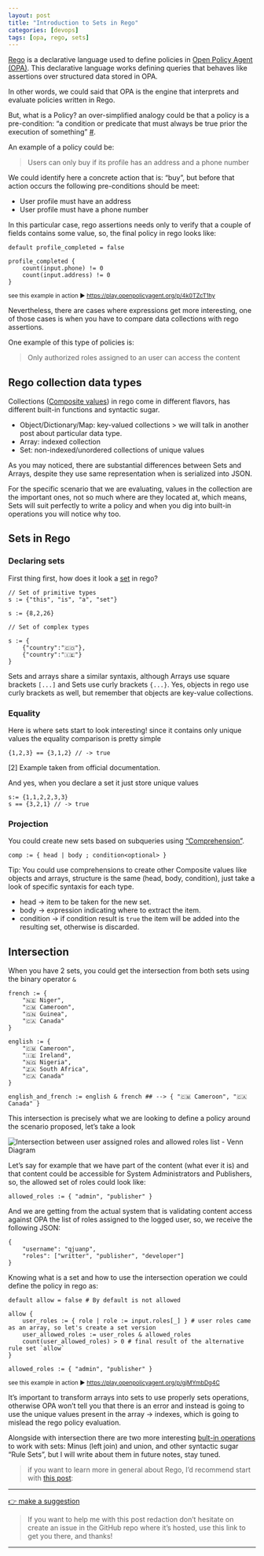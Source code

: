 ```yaml
---
layout: post
title: "Introduction to Sets in Rego"
categories: [devops]
tags: [opa, rego, sets]
---
```


[Rego](https://www.openpolicyagent.org/docs/latest/#rego "Rego") is a declarative language used to define policies in [Open Policy Agent (OPA)](https://www.openpolicyagent.org/ "Open Policy Agent"). This declarative language works defining queries that behaves like assertions over structured data stored in OPA.

In other words, we could said that OPA is the engine that interprets and evaluate policies written in Rego.

But, what is a Policy? an over-simplified analogy could be that a policy is a pre-condition: “a condition or predicate that must always be true prior the execution of something” [#](https://en.wikipedia.org/wiki/Precondition "Precondition").

An example of a policy could be:

> Users can only buy if its profile has an address and a phone number

We could identify here a concrete action that is: “buy”, but before that action occurs the following pre-conditions should be meet:

- User profile must have an address
- User profile must have a phone number

In this particular case, rego assertions needs only to verify that a couple of fields contains some value, so, the final policy in rego looks like:

```
default profile_completed = false

profile_completed {
    count(input.phone) != 0
    count(input.address) != 0
}

```

<sup>see this example in action ▶️ <a href="https://play.openpolicyagent.org/p/4k0TZcT1hy">https://play.openpolicyagent.org/p/4k0TZcT1hy</a></sup>

Nevertheless, there are cases where expressions get more interesting, one of those cases is when you have to compare data collections with rego assertions.

One example of this type of policies is:

> Only authorized roles assigned to an user can access the content

## Rego collection data types

Collections ([Composite values](https://www.openpolicyagent.org/docs/latest/policy-language/#composite-values "Composite Values")) in rego come in different flavors, has different built-in functions and syntactic sugar.

- Object/Dictionary/Map: key-valued collections > we will talk in another post about particular data type.
- Array: indexed collection
- Set: non-indexed/unordered collections of unique values

As you may noticed, there are substantial differences between Sets and Arrays, despite they use same representation when is serialized into JSON.

For the specific scenario that we are evaluating, values in the collection are the important ones, not so much where are they located at, which means, Sets will suit perfectly to write a policy and when you dig into built-in operations you will notice why too.

## Sets in Rego

### Declaring sets

First thing first, how does it look a [set](https://www.openpolicyagent.org/docs/latest/policy-language/#sets "Policy Language → Composite Values → Sets") in rego?

```
// Set of primitive types
s := {"this", "is", "a", "set"}

s := {8,2,26}

// Set of complex types

s := {
	{"country":"🇨🇴"},
	{"country":"🇮🇪"}
}

```

Sets and arrays share a similar syntaxis, although Arrays use square brackets `[...]` and Sets use curly brackets `{...}`. Yes, objects in rego use curly brackets as well, but remember that objects are key-value collections.

### Equality

Here is where sets start to look interesting! since it contains only unique values the equality comparison is pretty simple

```
{1,2,3} == {3,1,2} // -> true

```

[2] Example taken from official documentation.

And yes, when you declare a set it just store unique values

```
s:= {1,1,2,2,3,3}
s == {3,2,1} // -> true

```

### Projection

You could create new sets based on subqueries using [“Comprehension”](https://www.openpolicyagent.org/docs/latest/policy-language/#set-comprehensions "Policy Language → Comprehensions → Set Comprehension").

```
comp := { head | body ; condition<optional> } 

```

Tip: You could use comprehensions to create other Composite values like objects and arrays, structure is the same (head, body, condition), just take a look of specific syntaxis for each type.

- head → item to be taken for the new set.
- body → expression indicating where to extract the item.
- condition → if condition result is `true` the item will be added into the resulting set, otherwise is discarded.

## Intersection

When you have 2 sets, you could get the intersection from both sets using the binary operator `&`

```
french := { 
    "🇳🇪 Niger", 
    "🇨🇲 Cameroon", 
    "🇬🇳 Guinea", 
    "🇨🇦 Canada" 
}

english := { 
    "🇨🇲 Cameroon", 
    "🇮🇪 Ireland", 
    "🇳🇬 Nigeria", 
    "🇿🇦 South Africa", 
    "🇨🇦 Canada" 
}

english_and_french := english & french ## --> { "🇨🇲 Cameroon", "🇨🇦 Canada" }

```

This intersection is precisely what we are looking to define a policy around the scenario proposed, let’s take a look

![Intersection between user assigned roles and allowed roles list - Venn Diagram](https://qjuanp.dev/assets/2021-04-25-introduction-sets-rego-open-policy-agent/intersection.png)

Let’s say for example that we have part of the content (what ever it is) and that content could be accessible for System Administrators and Publishers, so, the allowed set of roles could look like:

```
allowed_roles := { "admin", "publisher" }

```

And we are getting from the actual system that is validating content access against OPA the list of roles assigned to the logged user, so, we receive the following JSON:

```
{
    "username": "qjuanp",
    "roles": ["writter", "publisher", "developer"]
}

```

Knowing what is a set and how to use the intersection operation we could define the policy in rego as:

```
default allow = false # By default is not allowed

allow {
    user_roles := { role | role := input.roles[_] } # user roles came as an array, so let's create a set version
    user_allowed_roles := user_roles & allowed_roles
    count(user_allowed_roles) > 0 # final result of the alternative rule set `allow`
}

allowed_roles := { "admin", "publisher" }

```

<sup>see this example in action ▶️ <a href="https://play.openpolicyagent.org/p/gjMYmbDg4C">https://play.openpolicyagent.org/p/gjMYmbDg4C</a></sup>

It’s important to transform arrays into sets to use properly sets operations, otherwise OPA won’t tell you that there is an error and instead is going to use the unique values present in the array → indexes, which is going to mislead the rego policy evaluation.

Alongside with intersection there are two more interesting [bult-in operations](https://www.openpolicyagent.org/docs/latest/policy-reference/#sets-2 "Policy Reference → Built-in functions → Sets") to work with sets: Minus (left join) and union, and other syntactic sugar “Rule Sets”, but I will write about them in future notes, stay tuned.

> if you want to learn more in general about Rego, I’d recommend start with [this post](https://blog.openpolicyagent.org/rego-design-principle-1-syntax-should-reflect-real-world-policies-e1a801ab8bfb "Rego design principle #1: Syntax should reflect real-world policies by Tim Hichrichs"):

* * *

[👉 make a suggestion](https://github.com/qjuanp/qjuanp.github.io/issues/new?assignees=qjuanp&labels=review&template=post-feedback.md&title=%5Bpost+feedback%5D)

> If you want to help me with this post redaction don’t hesitate on create an issue in the GitHub repo where it’s hosted, use this link to get you there, and thanks!

* * *
